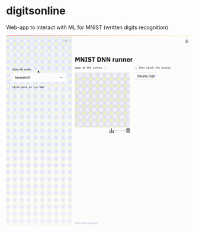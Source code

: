 # digitsonline
Web-app to interact with ML for MNIST (written digits recognition)

![](img/demo.gif)
